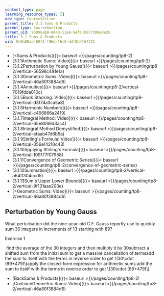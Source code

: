 ```yaml
---
content_type: page
learning_resource_types: []
ocw_type: CourseSection
parent_title: 3.1 Sums & Products
parent_type: CourseSection
parent_uid: 93998ab0-0443-52e8-5efc-b877380e8e28
title: 3.1 Sums & Products
uid: 0b9a80ad-69f1-f86d-f6c0-ddf0b4f64721
---
```


*   [\<Sums & Products]({{< baseurl >}}/pages/counting/tp8-2)
*   [3.1.1Arithmetic Sums: Video]({{< baseurl >}}/pages/counting/tp8-2)
*   [3.1.2Perturbation by Young Gauss]({{< baseurl >}}/pages/counting/tp8-2/vertical-56598c481e1a)
*   [3.1.3Geometric Sums: Video]({{< baseurl >}}/pages/counting/tp8-2/vertical-46a80f3884d6)
*   [3.1.4Annuities]({{< baseurl >}}/pages/counting/tp8-2/vertical-7019fdda010c)
*   [3.1.5Book Stacking: Video]({{< baseurl >}}/pages/counting/tp8-2/vertical-d3f74a0ca5a8)
*   [3.1.6Harmonic Numbers]({{< baseurl >}}/pages/counting/tp8-2/vertical-c496866a2419)
*   [3.1.7Integral Method: Video]({{< baseurl >}}/pages/counting/tp8-2/vertical-65e8069d3ac4)
*   [3.1.8Integral Method Demystified]({{< baseurl >}}/pages/counting/tp8-2/vertical-efaab47d6b5a)
*   [3.1.9Stirling's Formula: Video]({{< baseurl >}}/pages/counting/tp8-2/vertical-356e14210c43)
*   [3.1.10Applying Stirling's Formula]({{< baseurl >}}/pages/counting/tp8-2/vertical-109177f07958)
*   [3.1.11Convergence of Geometric Series]({{< baseurl >}}/pages/counting/tp8-2/convergence-of-geometric-series)
*   [3.1.12Summation]({{< baseurl >}}/pages/counting/tp8-2/vertical-a64ff304ccd5)
*   [3.1.13Sum's Upper Lower Bounds]({{< baseurl >}}/pages/counting/tp8-2/vertical-9f131aae203e)
*   [\>Geometric Sums: Video]({{< baseurl >}}/pages/counting/tp8-2/vertical-46a80f3884d6)

Perturbation by Young Gauss
---------------------------

  

What perturbation did the nine-year-old C.F. Gauss reportly use to quickly sum 30 integers in increments of 13 starting with 89?

Exercise 1

&nbsp;find the average of the 30 integers and then multiply it by 30subtract a shifted sum from the initial sum to get a massive cancellation of termsadd the sum to itself with the terms in reverse order to get \\(30\\cdot (89+479)\\)apply the closed-form expression for arithmetic sums add the sum to itself with the terms in reverse order to get \\(30\\cdot (89+479)\\)&nbsp;

*   [BackSums & Products]({{< baseurl >}}/pages/counting/tp8-2)
*   [ContinueGeometric Sums: Video]({{< baseurl >}}/pages/counting/tp8-2/vertical-46a80f3884d6)